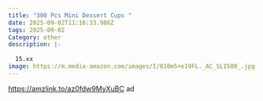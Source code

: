 ```yaml
---
title: "300 Pcs Mini Dessert Cups "
date: 2025-09-02T11:16:33.986Z
tags: 2025-09-02
Category: other
description: |-
  
  15.xx
image: https://m.media-amazon.com/images/I/810m5+eI9FL._AC_SL1500_.jpg
---
```

https://amzlink.to/az0fdw9MyXuBC     ad